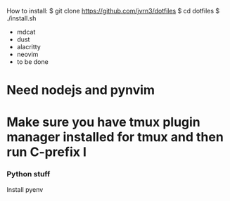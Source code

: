 How to install:
$ git clone https://github.com/jvrn3/dotfiles
$ cd dotfiles
$ ./install.sh


* mdcat
* dust
* alacritty
* neovim
* to be done

# Need nodejs and pynvim
# Make sure you have tmux plugin manager installed for tmux and then run C-prefix I


### Python stuff

Install pyenv

